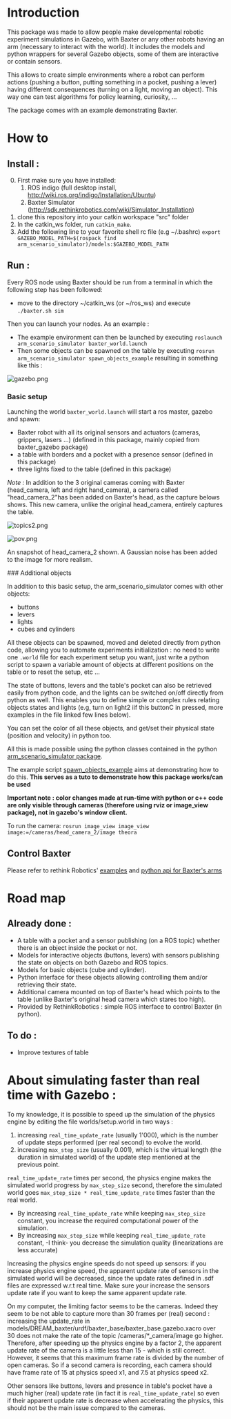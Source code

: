 # Introduction

This package was made to allow people make developmental robotic experiment simulations in Gazebo, with Baxter or any other robots having an arm (necessary to interact with the world).
It includes the models and python wrappers for several Gazebo objects, some of them are interactive or contain sensors.

This allows to create simple environments where a robot can perform actions (pushing a button, putting something in a pocket, pushing a lever) having different consequences (turning on a light, moving an object).
This way one can test algorithms for policy learning, curiosity, ...

The package comes with an example demonstrating Baxter.

# How to

## Install :
0. First make sure you have installed:
    1. ROS indigo (full desktop install, http://wiki.ros.org/indigo/Installation/Ubuntu)
    2. Baxter Simulator (http://sdk.rethinkrobotics.com/wiki/Simulator_Installation)
1. clone this repository into your catkin workspace "src" folder
2. In the catkin_ws folder, run ```catkin_make```.
3. Add the following line to your favorite shell rc file (e.g ~/.bashrc) ```export GAZEBO_MODEL_PATH=$(rospack find arm_scenario_simulator)/models:$GAZEBO_MODEL_PATH ```


## Run :
Every ROS node using Baxter should be run from a terminal in which the following step has been followed:

* move to the directory ~/catkin_ws (or ~/ros_ws) and execute ```./baxter.sh sim```

Then you can launch your nodes. As an example :

* The example environment can then be launched by executing ```roslaunch arm_scenario_simulator baxter_world.launch``` 
* Then some objects can be spawned on the table by executing ```rosrun arm_scenario_simulator spawn_objects_example``` resulting in something like this :

![gazebo.png](https://bitbucket.org/repo/GLdKKe/images/874311045-gazebo.png)

### Basic setup
Launching the world `baxter_world.launch` will start a ros master, gazebo and spawn:

- Baxter robot with all its original sensors and actuators (cameras, grippers, lasers ...) (defined in this package, mainly copied from baxter_gazebo package)
- a table with borders and a pocket with a presence sensor (defined in this package)
- three lights fixed to the table (defined in this package)

*Note :* In addition to the 3 original cameras coming with Baxter (head_camera, left and right hand_camera), a camera called "head_camera_2"has been added on Baxter's head, as the capture belows shows. This new camera, unlike the original head_camera, entirely captures the table.

![topics2.png](https://bitbucket.org/repo/GLdKKe/images/655402798-topics2.png)

![pov.png](https://bitbucket.org/repo/GLdKKe/images/2147259962-pov.png)

An snapshot of head_camera_2 shown. A Gaussian noise has been added to the image for more realism.

### Additional objects

In addition to this basic setup, the arm_scenario_simulator comes with other objects:

- buttons
- levers
- lights
- cubes and cylinders

All these objects can be spawned, moved and deleted directly from python code, allowing you to automate experiments initialization : no need to write one `.world` file for each experiment setup you want, just write a python script to spawn a variable amount of objects at different positions on the table or to reset the setup, etc ...

The state of buttons, levers and the table's pocket can also be retrieved easily from python code, and the lights can be switched on/off directly from python as well. This enables you to define simple or complex rules relating objects states and lights (e.g, turn on light2 iif this buttonC in pressed, more examples in the file linked few lines below).

You can set the color of all these objects, and get/set their physical state (position and velocity) in python too.

All this is made possible using the python classes contained in the python [arm_scenario_simulator package](https://bitbucket.org/u2isir/arm_scenario_simulator/src/8d92c844061e778f5237e0dc58fe971463a7594d/src/arm_scenario_simulator/?at=master).

The example script [spawn_objects_example](https://bitbucket.org/u2isir/arm_scenario_simulator/src/1685739a91dc1a0840ca1bd89dc1bc6fcdefdd0f/scripts/spawn_objects_example?at=master&fileviewer=file-view-default) aims at demonstrating how to do this.
**This serves as a tuto to demonstrate how this package works/can be used**

**Important note : color changes made at run-time with python or c++ code are only visible through cameras (therefore using rviz or image_view package), not in gazebo's window client.**

To run the camera:
```rosrun image_view image_view image:=/cameras/head_camera_2/image theora```

## Control Baxter
Please refer to rethink Robotics' [examples](https://github.com/RethinkRobotics/baxter_examples) and [python api for Baxter's arms](http://api.rethinkrobotics.com/baxter_interface/html/index.html)

# Road map

## Already done : 
* A table with a pocket and a sensor publishing (on a ROS topic) whether there is an object inside the pocket or not.
* Models for interactive objects (buttons, levers) with sensors publishing the state on objects on both Gazebo and ROS topics.
* Models for basic objects (cube and cylinder).
* Python interface for these objects allowing controlling them and/or retrieving their state.
* Additional camera mounted on top of Baxter's head which points to the table (unlike Baxter's original head camera which stares too high).
* Provided by RethinkRobotics : simple ROS interface to control Baxter (in python).

## To do :
* Improve textures of table

# About simulating faster than real time with Gazebo :

To my knowledge, it is possible to speed up the simulation of the physics engine by editing the file worlds/setup.world in two ways :

1. increasing ```real_time_update_rate``` (usually 1'000), which is the number of update steps performed (per real second) to evolve the world.
2. increasing ```max_step_size``` (usually 0.001), which is the virtual length (the duration in simulated world) of the update step mentioned at the previous point.

```real_time_update_rate``` times per second, the physics engine makes the simulated world progress by ```max_step_size``` second, therefore the simulated world goes ```max_step_size * real_time_update_rate``` times faster than the real world.

* By increasing ```real_time_update_rate``` while keeping ```max_step_size``` constant, you increase the required computational power of the simulation.
* By increasing ```max_step_size``` while keeping ```real_time_update_rate``` constant, -I think- you decrease the simulation quality (linearizations are less accurate)

Increasing the physics engine speeds do not speed up sensors: if you increase physics engine speed, the apparent update rate of sensors in the simulated world will be decreased, since the update rates defined in .sdf files are expressed w.r.t real time. Make sure your increase the sensors update rate if you want to keep the same apparent update rate.

On my computer, the limiting factor seems to be the cameras. Indeed they seem to be not able to capture more than 30 frames per (real) second : increasing the update_rate in models/DREAM_baxter/urdf/baxter_base/baxter_base.gazebo.xacro over 30 does not make the rate of the topic /cameras/*_camera/image go higher. Therefore, after speeding up the physics engine by a factor 2, the apparent update rate of the camera is a little less than 15 - which is still correct. However, it seems that this maximum frame rate is divided by the number of open cameras. So if a second camera is recording, each camera should have frame rate of 15 at physics speed x1, and 7.5 at physics speed x2. 

Other sensors like buttons, levers and presence in table's pocket have a much higher (real) update rate (in fact it is ```real_time_update_rate```) so even if their apparent update rate is decrease when accelerating the physics, this should not be the main issue compared to the cameras.

